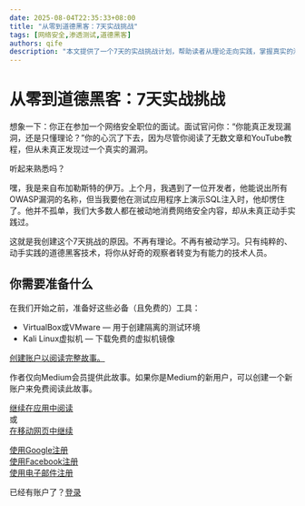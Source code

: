 ```yaml
---
date: 2025-08-04T22:35:33+08:00
title: "从零到道德黑客：7天实战挑战"
tags: [网络安全,渗透测试,道德黑客]
authors: qife
description: "本文提供了一个7天的实战挑战计划，帮助读者从理论走向实践，掌握真实的渗透测试技能。内容包括必要的工具准备和每日练习，适合想要快速提升网络安全技能的读者。"
---
```


# 从零到道德黑客：7天实战挑战

想象一下：你正在参加一个网络安全职位的面试。面试官问你：“你能真正发现漏洞，还是只懂理论？”你的心沉了下去，因为尽管你阅读了无数文章和YouTube教程，但从未真正发现过一个真实的漏洞。

听起来熟悉吗？

嘿，我是来自布加勒斯特的伊万。上个月，我遇到了一位开发者，他能说出所有OWASP漏洞的名称，但当我要他在测试应用程序上演示SQL注入时，他却愣住了。他并不孤单，我们大多数人都在被动地消费网络安全内容，却从未真正动手实践过。

这就是我创建这个7天挑战的原因。不再有理论。不再有被动学习。只有纯粹的、动手实践的道德黑客技术，将你从好奇的观察者转变为有能力的技术人员。

## 你需要准备什么

在我们开始之前，准备好这些必备（且免费的）工具：

- VirtualBox或VMware — 用于创建隔离的测试环境
- Kali Linux虚拟机 — 下载免费的虚拟机镜像

[创建账户以阅读完整故事。](https://medium.com/p/7-day-hands-on-challenge)

作者仅向Medium会员提供此故事。如果你是Medium的新用户，可以创建一个新账户来免费阅读此故事。

[继续在应用中阅读](https://medium.com/p/7-day-hands-on-challenge)  
或  
[在移动网页中继续](https://medium.com/p/7-day-hands-on-challenge)

[使用Google注册](https://medium.com/p/7-day-hands-on-challenge)  
[使用Facebook注册](https://medium.com/p/7-day-hands-on-challenge)  
[使用电子邮件注册](https://medium.com/p/7-day-hands-on-challenge)  

已经有账户了？[登录](https://medium.com/p/7-day-hands-on-challenge)